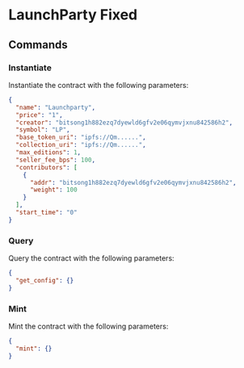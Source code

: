 # LaunchParty Fixed

## Commands

### Instantiate
Instantiate the contract with the following parameters:
```json
{
  "name": "Launchparty",
  "price": "1",
  "creator": "bitsong1h882ezq7dyewld6gfv2e06qymvjxnu842586h2",
  "symbol": "LP",
  "base_token_uri": "ipfs://Qm......",
  "collection_uri": "ipfs://Qm......",
  "max_editions": 1,
  "seller_fee_bps": 100,
  "contributors": [
    {
      "addr": "bitsong1h882ezq7dyewld6gfv2e06qymvjxnu842586h2",
      "weight": 100
    }
  ],
  "start_time": "0"
}
```

### Query
Query the contract with the following parameters:
```json
{
  "get_config": {}
}
```

### Mint
Mint the contract with the following parameters:
```json
{
  "mint": {}
}
```